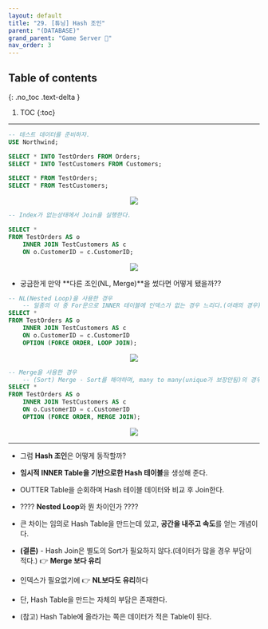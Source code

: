 ```yaml
---
layout: default
title: "29. [튜닝] Hash 조인"
parent: "(DATABASE)"
grand_parent: "Game Server 👾"
nav_order: 3
---
```


## Table of contents
{: .no_toc .text-delta }

1. TOC
{:toc}

---

```sql
-- 테스트 데이터를 준비하자.
USE Northwind;

SELECT * INTO TestOrders FROM Orders;
SELECT * INTO TestCustomers FROM Customers;

SELECT * FROM TestOrders;
SELECT * FROM TestCustomers;
```

<p align="center">
  <img src="https://taehyungs-programming-blog.github.io/blog/assets/images/database/basic-29-1.png"/>
</p>

```sql
-- Index가 없는상태에서 Join을 실행한다.

SELECT *
FROM TestOrders AS o
    INNER JOIN TestCustomers AS c
    ON o.CustomerID = c.CustomerID;
```

<p align="center">
  <img src="https://taehyungs-programming-blog.github.io/blog/assets/images/database/basic-29-2.png"/>
</p>

* 궁금한게 만약 **다른 조인(NL, Merge)**을 썼다면 어떻게 됐을까??

```sql
-- NL(Nested Loop)을 사용한 경우
    -- 일종의 이 중 For문으로 INNER 테이블에 인덱스가 없는 경우 느리다.(아래의 경우)
SELECT *
FROM TestOrders AS o
    INNER JOIN TestCustomers AS c
    ON o.CustomerID = c.CustomerID
    OPTION (FORCE ORDER, LOOP JOIN);
```

<p align="center">
  <img src="https://taehyungs-programming-blog.github.io/blog/assets/images/database/basic-29-3.png"/>
</p>

```sql
-- Merge을 사용한 경우
    -- (Sort) Merge - Sort를 해야하며, many to many(unique가 보장안됨)의 경우는 느리다.
SELECT *
FROM TestOrders AS o
    INNER JOIN TestCustomers AS c
    ON o.CustomerID = c.CustomerID
    OPTION (FORCE ORDER, MERGE JOIN);
```

<p align="center">
  <img src="https://taehyungs-programming-blog.github.io/blog/assets/images/database/basic-29-4.png"/>
</p>

---

* 그럼 **Hash 조인**은 어떻게 동작할까?
* **임시적 INNER Table을 기반으로한 Hash 테이블**을 생성해 준다.
* OUTTER Table을 순회하며 Hash 테이블 데이터와 비교 후 Join한다.

* ???? **Nested Loop**와 뭔 차이인가 ????
* 큰 차이는 임의로 Hash Table을 만드는데 있고, **공간을 내주고 속도**를 얻는 개념이다.
* **(결론)** - Hash Join은 별도의 Sort가 필요하지 않다.(데이터가 많을 경우 부담이 적다.) 
  👉 **Merge 보다 유리**
* 인덱스가 필요없기에 👉 **NL보다도 유리**하다
* 단, Hash Table을 만드는 자체의 부담은 존재한다.
* (참고) Hash Table에 올라가는 쪽은 데이터가 적은 Table이 된다.